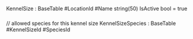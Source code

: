 KennelSize : BaseTable
#LocationId
#Name string(50)
IsActive bool = true

###

// allowed species for this kennel size
KennelSizeSpecies : BaseTable
#KennelSizeId
#SpeciesId
